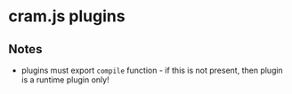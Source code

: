cram.js plugins
===============




Notes
-----

* plugins must export `compile` function - if this is not present, then plugin is a runtime plugin only!

